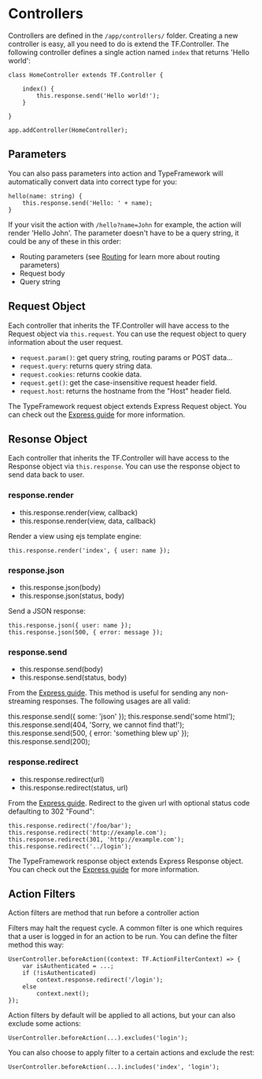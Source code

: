 # Controllers

Controllers are defined in the `/app/controllers/` folder. Creating a new controller is easy, all you need to do is extend the TF.Controller. The following controller defines a single action
named `index` that returns 'Hello world':

    class HomeController extends TF.Controller {

        index() {
            this.response.send('Hello world!');
        }

    }

    app.addController(HomeController);

## Parameters

You can also pass parameters into action and TypeFramework will automatically convert data into correct type for you:

    hello(name: string) {
        this.response.send('Hello: ' + name);
    }

If your visit the action with `/hello?name=John` for example, the action will render 'Hello John'. The parameter doesn't have to be
a query string, it could be any of these in this order:

- Routing parameters (see [Routing](routing.html) for learn more about routing parameters)
- Request body
- Query string

## Request Object

Each controller that inherits the TF.Controller will have access to the Request object via `this.request`.
You can use the request object to query information about the user request.

- `request.param()`: get query string, routing params or POST data...
- `request.query`: returns query string data.
- `request.cookies`: returns cookie data.
- `request.get()`: get the case-insensitive request header field.
- `request.host`: returns the hostname from the "Host" header field.

The TypeFramework request object extends Express Request object. You can check out the [Express guide](http://expressjs.com/4x/api.html) for more information.

## Resonse Object

Each controller that inherits the TF.Controller will have access to the Response object via `this.response`.
You can use the response object to send data back to user.

### response.render

- this.response.render(view, callback)
- this.response.render(view, data, callback)

Render a view using ejs template engine:

    this.response.render('index', { user: name });

### response.json

- this.response.json(body)
- this.response.json(status, body)

Send a JSON response:

    this.response.json({ user: name });
    this.response.json(500, { error: message });

### response.send

- this.response.send(body)
- this.response.send(status, body)

From the [Express guide](http://expressjs.com/4x/api.html). This method is useful for sending any non-streaming responses.
The following usages are all valid:

this.response.send({ some: 'json' });
this.response.send('some html');
this.response.send(404, 'Sorry, we cannot find that!');
this.response.send(500, { error: 'something blew up' });
this.response.send(200);

### response.redirect

- this.response.redirect(url)
- this.response.redirect(status, url)

From the [Express guide](http://expressjs.com/4x/api.html).
Redirect to the given url with optional status code defaulting to 302 "Found":

    this.response.redirect('/foo/bar');
    this.response.redirect('http://example.com');
    this.response.redirect(301, 'http://example.com');
    this.response.redirect('../login');


The TypeFramework response object extends Express Response object.
You can check out the [Express guide](http://expressjs.com/4x/api.html) for more information.

## Action Filters

Action filters are method that run before a controller action

Filters may halt the request cycle. A common filter is one which requires that a user is logged in for an action to be run.
You can define the filter method this way:

    UserController.beforeAction((context: TF.ActionFilterContext) => {
        var isAuthenticated = ...;
        if (!isAuthenticated)
            context.response.redirect('/login');
        else
            context.next();
    });

Action filters by default will be applied to all actions, but your can also exclude some actions:

    UserController.beforeAction(...).excludes('login');

You can also choose to apply filter to a certain actions and exclude the rest:

    UserController.beforeAction(...).includes('index', 'login');
